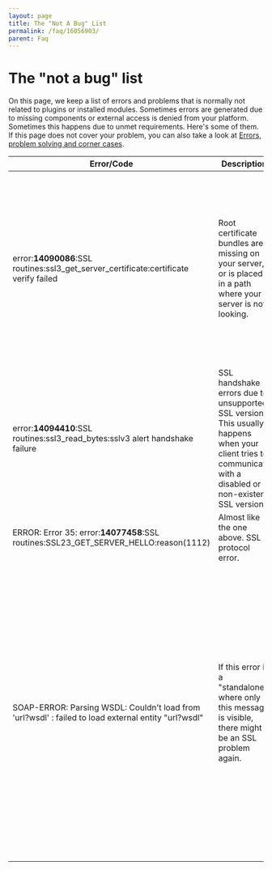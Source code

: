 ```yaml
---
layout: page
title: The "Not A Bug" List
permalink: /faq/16056903/
parent: Faq
---
```



# The "not a bug" list 

On this page, we keep a list of errors and problems that is normally not
related to plugins or installed modules. Sometimes errors are generated
due to missing components or external access is denied from your
platform. Sometimes this happens due to unmet requirements. Here's some
of them. If this page does not cover your problem, you can also take a
look at [Errors, problem solving and corner cases](16056453.html).
  
  
| Error/Code                                                                                          | Description                                                                                                                                                  | Solution (Eventually)                                                                                                                                                                                                                                                                                                                                                                                                                                                                                                                                                                                                                                                                            |
|-----------------------------------------------------------------------------------------------------|--------------------------------------------------------------------------------------------------------------------------------------------------------------|--------------------------------------------------------------------------------------------------------------------------------------------------------------------------------------------------------------------------------------------------------------------------------------------------------------------------------------------------------------------------------------------------------------------------------------------------------------------------------------------------------------------------------------------------------------------------------------------------------------------------------------------------------------------------------------------------|
| error:**14090086**:SSL routines:ssl3_get_server_certificate:certificate verify failed               | Root certificate bundles are missing on your server, or is placed in a path where your server is not looking.                                                | For PHP cases, this can be fixed by editing your server's php.ini:See the variables for openssl.cafile, openssl.capath.Another solution is to try to add the missing files. In many cases, the missing file is ca-certificates.crt, and in a "standard" Ubuntu platform, they are located in /etc/ssl/certs - openssl usually delivers this file by the dependency ca-certificates (*apt-get install ca-certificates*).                                                                                                                                                                                                                                                                          |
| error:**14094410**:SSL routines:ssl3_read_bytes:sslv3 alert handshake failure                       | SSL handshake errors due to unsupported SSL version. This usually happens when your client tries to communicate with a disabled or non-existent SSL version. | Upgrade openssl and/or your platform.                                                                                                                                                                                                                                                                                                                                                                                                                                                                                                                                                                                                                                                            |
| ERROR: Error 35: error:**14077458**:SSL routines:SSL23_GET_SERVER_HELLO:reason(1112)                | Almost like the one above. SSL protocol error.                                                                                                               | Make sure your ssl supports the right protocol.                                                                                                                                                                                                                                                                                                                                                                                                                                                                                                                                                                                                                                                  |
| SOAP-ERROR: Parsing WSDL: Couldn't load from 'url?wsdl' : failed to load external entity "url?wsdl" | If this error is a "standalone" where only this message is visible, there might be an SSL problem again.                                                     | This is normally either a credential error or a sign that your system is missing enabled ssl-drivers. The [EComPHP](PHP-and-development-libraries_5014349.html)-library is normally trying to defeat this error message by revealing the "true" error since credential errors, especially on older PHP-systems, tend to hide such error messages when credentials are used.[This is a bug in PHP, known since 2006](https://tracker.tornevall.net/browse/NETCURL-67) where 401-Unauthorized errors are being handled as notices rather than a "real" exceptions, and is normally not catched by PHP. This is probably not fixed since PHP 7+ should be able to handle this better (unconfirmed). |
  

